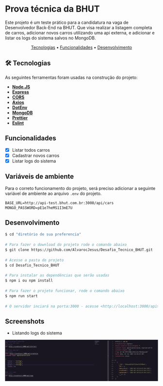 # Prova técnica da BHUT

Este projeto é um teste prático para a candidatura na vaga de Desenvolvedor Back-End na BHUT. Que visa realizar a listagem completa de carros, adicionar novos carros utilizando uma api externa, e adicionar e listar os logs do sistema salvos no MongoDB.

<p align="center">
 <a href="#tecnologias">Tecnologias</a> •
 <a href="#Funcionalidades">Funcionalidades</a> •
 <a href="#Desenvolvimento">Desenvolvimento</a>
</p>

## 🛠 Tecnologias

As seguintes ferramentas foram usadas na construção do projeto:

- **[Node.JS](https://nodejs.org/en/)**
- **[Express](https://expressjs.com/)**
- **[CORS](https://expressjs.com/en/resources/middleware/cors.html)**
- **[Axios](https://axios-http.com/)**
- **[DotEnv](https://github.com/motdotla/dotenv)**
- **[MongoDB](https://www.mongodb.com/pt-br)**
- **[Prettier](https://prettier.io/)**
- **[Eslint](https://eslint.org/)**

## Funcionalidades

- [x] Listar todos carros
- [x] Cadastrar novos carros
- [x] Listar logs do sistema

## Variáveis de ambiente

Para o correto funcionamento do projeto, será preciso adicionar a seguinte variável de ambiente ao arquivo `.env` do projeto.

```.env
BASE_URL=http://api-test.bhut.com.br:3000/api/cars
MONGO_PASSWORD=pE1e7heMS1I3mE7U
```

## Desenvolvimento

```bash
$ cd "diretório de sua preferencia"

# Para fazer o download do projeto rode o comando abaixo
$ git clone https://github.com/AlvarocJesus/Desafio_Tecnico_BHUT.git

# Acesse a pasta do projeto
$ cd Desafio_Tecnico_BHUT

# Para instalar as dependências que serão usadas
$ npm i ou npm install

# Para fazer o projeto funcionar, rode o comando abaixo
$ npm run start

# O servidor inciará na porta:3000 - acesse <http://localhost:3000/api>
```


## Screenshots

- Listando logs do sistema

![Listagem logs](./doc/imgs/list_logs.png)
